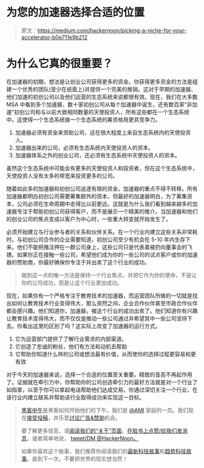 # 为您的加速器选择合适的位置

> 原文：<https://medium.com/hackernoon/picking-a-niche-for-your-accelerator-b0e711e9b212>

# 为什么它真的很重要？

在加速器的初期，想法是让创业公司获得更多的资金。你获得更多资金的方法是组建一个优秀的团队(至少在纸面上)并提供一个完美的推销。这对于早期的加速器、他们加速的初创公司以及他们运营的生态系统来说都很有效。现在，我们在大多数 MSA 中看到多个加速器，数十家初创公司从每个加速器中诞生，还有数百家“非加速”初创公司和与以前大致相同数量的天使投资人，所有这些都在一个生态系统中。这使得一个生态系统接一个生态系统的筹资格局更具竞争力。

1.  加速器必须有资金来资助公司，这在很大程度上来自生态系统内的天使投资人。
2.  加速器出来的公司，必须有生态系统内天使投资人的资本。
3.  加速器体系之外的创业公司，还必须有生态系统中天使投资人的资本。

虽然这个生态系统中可能会有更多的天使投资人和投资者，但在这个生态系统中，天使投资人没有太多的带宽来投资更多的公司。

随着如此多的加速器和初创公司追逐有限的资金，加速器的重点不得不转移。所有加速器都明白初创公司需要筹集额外的资本，但最好的加速器明白，为了筹集资本，公司必须在生命周期中走得比以前更远。这就是为什么我们看到越来越多的加速器专注于帮助初创公司获得客户，而不是展示一个精美的推介。当加速器和他们的创业公司的焦点变成以客户为中心时，一些重大转变就开始发生了。

必须开始建立与行业参与者的关系和伙伴关系。在一个行业内建立这些关系非常耗时。与初创公司合作的企业需要知道，初创公司至少有机会在 5-10 年内生存下来。他们不能把赌注押在一群公司身上，这些公司只是代表着被扔向董事会的飞镖。如果你正在接触一些公司，希望他们成为你的一些公司的试点客户或你的加速器的赞助商，你最好确保你专注于并出卖了这个行业的成功。

> 做到这一点的唯一方法是保持一个行业焦点，并把它作为你的使命，不是让你的公司成功，而是让这个行业更加成功。

现在，如果你有一个严格专注于教育技术的加速器，而运营团队所做的一切就是找出如何让教育技术行业变得伟大，那么突然之间，企业合作伙伴甚至市政合作伙伴都会感兴趣。他们知道你，加速器，被这个行业的成功出卖了。他们知道你有兴趣让教育技术变得伟大，而不仅仅是推动一些公司通过并希望其中一些公司坚持下去。你看出这里的区别了吗？这实际上改变了加速器的运行方式。

1.  它为运营部门提供了了解行业需求的内部渠道。
2.  它创造了忠诚的粉丝，他们有方法和动机去帮助
3.  它帮助你知道什么样的公司或想法最有价值，从而使你的选择过程更容易和更有效

对于今天的加速器来说，选择一个合适的位置至关重要。精致的音高不再起作用了。证据就在牵引力中，你帮助你的公司创造牵引力的最好方法就是对一个行业了如指掌，以至于你可以拿起电话帮助他们达成交易。你通过深切关注一个行业，在该行业内建立联系并帮助该行业取得成功来实现这一目标。

> [黑客中午](http://bit.ly/Hackernoon)是黑客如何开始他们的下午。我们是 [@AMI](http://bit.ly/atAMIatAMI) 家庭的一员。我们现在[接受投稿](http://bit.ly/hackernoonsubmission)，并乐意[讨论广告&赞助](mailto:partners@amipublications.com)机会。
> 
> 要了解更多信息，请[阅读我们的“关于”页面](https://goo.gl/4ofytp)、[在脸书上点赞/给我们发消息](http://bit.ly/HackernoonFB)，或者简单地说， [tweet/DM @HackerNoon。](https://goo.gl/k7XYbx)
> 
> 如果你喜欢这个故事，我们推荐你阅读我们的[最新科技故事](http://bit.ly/hackernoonlatestt)和[趋势科技故事](https://hackernoon.com/trending)。直到下一次，不要把世界的现实想当然！